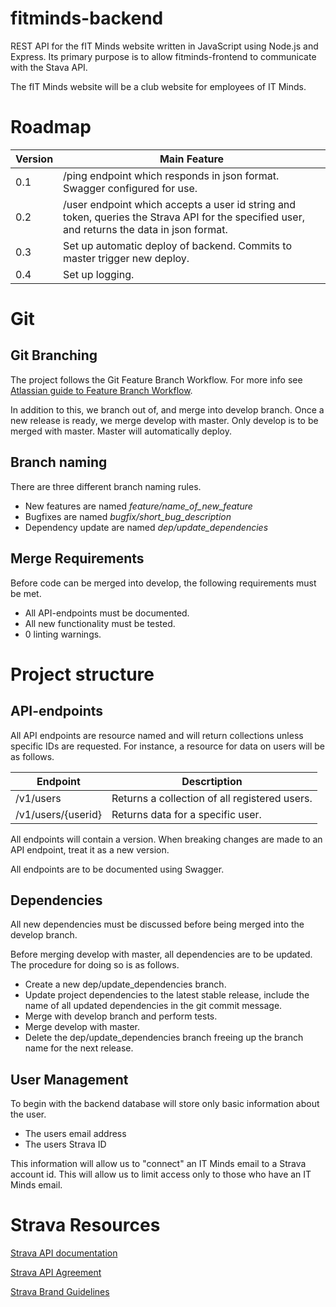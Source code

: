 # fitminds-backend
REST API for the fIT Minds website written in JavaScript using Node.js and Express. Its primary purpose is to allow fitminds-frontend to communicate with the Stava API.

The fIT Minds website will be a club website for employees of IT Minds.

# Roadmap
Version | Main Feature
------- | ------------
0.1 | /ping endpoint which responds in json format. Swagger configured for use.
0.2 | /user endpoint which accepts a user id string and token, queries the Strava API for the specified user, and returns the data in json format.
0.3 | Set up automatic deploy of backend. Commits to master trigger new deploy.
0.4 | Set up logging.

# Git
## Git Branching
The project follows the Git Feature Branch Workflow. For more info see [Atlassian guide to Feature Branch Workflow](https://www.atlassian.com/git/tutorials/comparing-workflows/feature-branch-workflow).

In addition to this, we branch out of, and merge into develop branch. Once a new release is ready, we merge develop with master. Only develop is to be merged with master. Master will automatically deploy. 

## Branch naming
There are three different branch naming rules.
* New features are named *feature/name_of_new_feature*
* Bugfixes are named *bugfix/short_bug_description*
* Dependency update are named *dep/update_dependencies*

## Merge Requirements
Before code can be merged into develop, the following requirements must be met.
* All API-endpoints must be documented.
* All new functionality must be tested.
* 0 linting warnings.

# Project structure

## API-endpoints
All API endpoints are resource named and will return collections unless specific IDs are requested. For instance, a resource for data on users will be as follows.

Endpoint | Descrtiption
-------- | ------------
/v1/users | Returns a collection of all registered users.
/v1/users/{userid} | Returns data for a specific user.

All endpoints will contain a version. When breaking changes are made to an API endpoint, treat it as a new version. 

All endpoints are to be documented using Swagger.

## Dependencies
All new dependencies must be discussed before being merged into the develop branch. 

Before merging develop with master, all dependencies are to be updated. The procedure for doing so is as follows.
* Create a new dep/update_dependencies branch.
* Update project dependencies to the latest stable release, include the name of all updated dependencies in the git commit message.
* Merge with develop branch and perform tests.
* Merge develop with master.
* Delete the dep/update_dependencies branch freeing up the branch name for the next release.

## User Management
To begin with the backend database will store only basic information about the user.
* The users email address
* The users Strava ID

This information will allow us to "connect" an IT Minds email to a Strava account id. This will allow us to limit access only to those who have an IT Minds email.

# Strava Resources
[Strava API documentation](https://developers.strava.com/)

[Strava API Agreement](https://www.strava.com/legal/api)

[Strava Brand Guidelines](https://developers.strava.com/guidelines/)